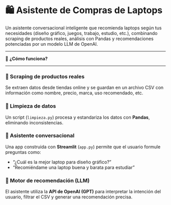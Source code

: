 <h1 align="left">🛍️ Asistente de Compras de Laptops</h1>

<p align="left">Un asistente conversacional inteligente que recomienda laptops según tus necesidades (diseño gráfico, juegos, trabajo, estudio, etc.), combinando scraping de productos reales, análisis con Pandas y recomendaciones potenciadas por un modelo LLM de OpenAI.</p>

---

 🚀 **¿Cómo funciona?**

---

### 🛒 Scraping de productos reales  
Se extraen datos desde tiendas online y se guardan en un archivo CSV con información como nombre, precio, marca, uso recomendado, etc.

### 🧹 Limpieza de datos  
Un script (`limpieza.py`) procesa y estandariza los datos con **Pandas**, eliminando inconsistencias.

### 💬 Asistente conversacional  
Una app construida con **Streamlit** (`app.py`) permite que el usuario formule preguntas como:

- “¿Cuál es la mejor laptop para diseño gráfico?”
- “Recomiéndame una laptop buena y barata para estudiar”

### 🧠 Motor de recomendación (LLM)  
El asistente utiliza la **API de OpenAI (GPT)** para interpretar la intención del usuario, filtrar el CSV y generar una recomendación precisa.
